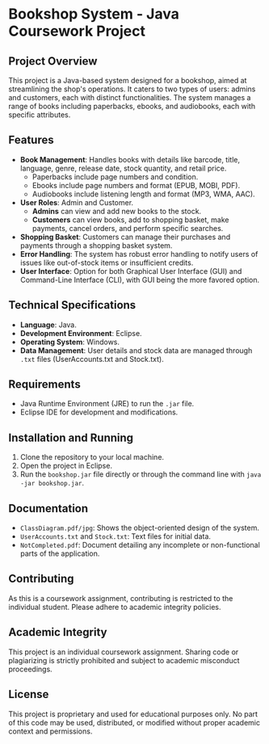 # Bookshop System - Java Coursework Project

## Project Overview
This project is a Java-based system designed for a bookshop, aimed at streamlining the shop's operations. It caters to two types of users: admins and customers, each with distinct functionalities. The system manages a range of books including paperbacks, ebooks, and audiobooks, each with specific attributes.

## Features
- **Book Management**: Handles books with details like barcode, title, language, genre, release date, stock quantity, and retail price. 
  - Paperbacks include page numbers and condition.
  - Ebooks include page numbers and format (EPUB, MOBI, PDF).
  - Audiobooks include listening length and format (MP3, WMA, AAC).
- **User Roles**: Admin and Customer.
  - **Admins** can view and add new books to the stock.
  - **Customers** can view books, add to shopping basket, make payments, cancel orders, and perform specific searches.
- **Shopping Basket**: Customers can manage their purchases and payments through a shopping basket system.
- **Error Handling**: The system has robust error handling to notify users of issues like out-of-stock items or insufficient credits.
- **User Interface**: Option for both Graphical User Interface (GUI) and Command-Line Interface (CLI), with GUI being the more favored option.

## Technical Specifications
- **Language**: Java.
- **Development Environment**: Eclipse.
- **Operating System**: Windows.
- **Data Management**: User details and stock data are managed through `.txt` files (UserAccounts.txt and Stock.txt).

## Requirements
- Java Runtime Environment (JRE) to run the `.jar` file.
- Eclipse IDE for development and modifications.

## Installation and Running
1. Clone the repository to your local machine.
2. Open the project in Eclipse.
3. Run the `bookshop.jar` file directly or through the command line with `java -jar bookshop.jar`.

## Documentation
- `ClassDiagram.pdf/jpg`: Shows the object-oriented design of the system.
- `UserAccounts.txt` and `Stock.txt`: Text files for initial data.
- `NotCompleted.pdf`: Document detailing any incomplete or non-functional parts of the application.

## Contributing
As this is a coursework assignment, contributing is restricted to the individual student. Please adhere to academic integrity policies.

## Academic Integrity
This project is an individual coursework assignment. Sharing code or plagiarizing is strictly prohibited and subject to academic misconduct proceedings.

## License
This project is proprietary and used for educational purposes only. No part of this code may be used, distributed, or modified without proper academic context and permissions.
